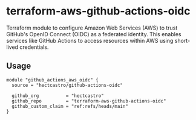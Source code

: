 # terraform-aws-github-actions-oidc

Terraform module to configure Amazon Web Services (AWS) to trust GitHub's OpenID Connect (OIDC) as a federated identity. This enables services like GitHub Actions to access resources within AWS using short-lived credentials.

## Usage

```hcl
module "github_actions_aws_oidc" {
  source = "hectcastro/github-actions-oidc"

  github_org          = "hectcastro"
  github_repo         = "terraform-aws-github-actions-oidc"
  github_custom_claim = "ref:refs/heads/main"
}
```
